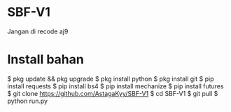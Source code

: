 # SBF-V1
Jangan di recode aj9

# Install bahan
 
 $ pkg update && pkg upgrade
 $ pkg install python
 $ pkg install git
 $ pip install requests
 $ pip install bs4
 $ pip install mechanize
 $ pip install futures
 $ git clone https://github.com/AstagaKyy/SBF-V1
 $ cd SBF-V1
 $ git pull
 $ python run.py
